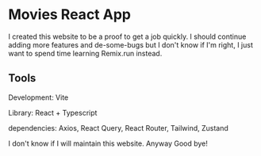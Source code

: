 # Movies React App

I created this website to be a proof to get a job quickly. I should continue adding more features and de-some-bugs but I don't know if I'm right, I just want to spend time learning Remix.run instead. 

## Tools
Development: Vite

Library: React + Typescript

dependencies: Axios, React Query, React Router, Tailwind, Zustand



I don't know if I will maintain this website. Anyway Good bye!

